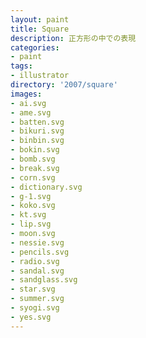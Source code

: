 ```yaml
---
layout: paint
title: Square
description: 正方形の中での表現
categories:
- paint
tags:
- illustrator
directory: '2007/square'
images:
- ai.svg
- ame.svg
- batten.svg
- bikuri.svg
- binbin.svg
- bokin.svg
- bomb.svg
- break.svg
- corn.svg
- dictionary.svg
- g-1.svg
- koko.svg
- kt.svg
- lip.svg
- moon.svg
- nessie.svg
- pencils.svg
- radio.svg
- sandal.svg
- sandglass.svg
- star.svg
- summer.svg
- syogi.svg
- yes.svg
---
```

